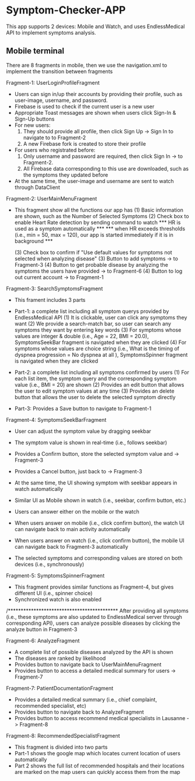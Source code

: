 # Symptom-Checker-APP
This app supports 2 devices: Mobile and Watch, and uses EndlessMedical API to implement symptoms analysis.

## Mobile terminal
There are 8 fragments in mobile, then we use the navigation.xml to implement the transition between fragments

Fragment-1: UserLoginProfileFragment
- Users can sign in/up their accounts by providing their profile, such as user-image, username, and password.
- Firebase is used to check if the current user is a new user
- Appropriate Toast messages are shown when users click Sign-In & Sign-Up buttons
- For new users: 
   1. They should provide all profile, then click Sign Up -> Sign In to navigate to to Fragment-2
   1. A new Firebase fork is created to store their profile
- For users who registrated before:
   1. Only username and password are required, then click Sign In -> to Fragment-2.
   1. All Firebase data corresponding to this use are downloaded, such as the symptoms they updated before 
- At the same time, the user-image and username are sent to watch through DataClient

Fragment-2: UserMainMenuFragment
- This fragment show all the functions our app has
   (1) Basic information are shown, such as the Number of Selected Symptoms
   (2) Check box to enable Heart Rate detection by sending command to watch 
        *** HR is used as a symptom automatically ***
        *** when HR exceeds thresholds (i.e., min = 50, max = 120), our app is started immediately if it is in background ***

   (3) Check box to confirm if "Use default values for symptoms not selected when analyzing disease"
   (3) Button to add symptoms -> to Fragment-3
   (4) Button to get probable disease by analyzing the symptoms the users have provided -> to Fragment-6
   (4) Button to log out current account -> to Fragment-1

Fragment-3: SearchSymptomsFragment
- This frament includes 3 parts
- Part-1: a complete list including all symptom querys provided by EndlessMedical API
   (1) It is clickable, user can click any symptoms they want
   (2) We provide a search-match bar, so user can search any symptoms they want by entering key words
   (3) For symptoms whose values are integer & double (i.e., Age = 22, BMI = 20.0), SymptomsSeekBar fragment is navigated when they are clicked
   (4) For symptoms whose values are choice string (i.e., What is the timing of dyspnea progression = No dyspnea at all ), 
        SymptomsSpinner fragment is navigated when they are clicked

- Part-2: a complete list including all symptoms confirmed by users
   (1) For each list item, the symptom query and the corresponding symptom value (i.e., BMI = 20) are shown
   (2) Provides an edit button that allows the user to edit symptom values at any time
   (3) Provides an delete button that allows the user to delete the selected symptom directly
- Part-3: Provides a Save button to navigate to Fragment-1

Fragment-4: SymptomsSeekBarFragment
- User can adjust the symptom value by dragging seekbar
- The symptom value is shown in real-time (i.e., follows seekbar)
- Provides a Confirm button, store the selected symptom value and -> Fragment-3
- Provides a Cancel button, just back to -> Fragment-3

- At the same time, the UI showing symptom with seekbar appears in watch automatically 
- Similar UI as Mobile shown in watch (i.e., seekbar, confirm button, etc.)

- Users can answer either on the mobile or the watch 
- When users answer on mobile (i.e., click confirm button), the watch UI can navigate back to main activity automatically
- When users answer on watch (i.e., click confirm button), the mobile UI can navigate back to Fragment-3 automatically 

- The selected symptoms and corresponding values are stored on both devices (i.e., synchronously)

Fragment-5: SymptomsSpinnerFragment
- This fragment provides similar functions as Fragment-4, but gives different UI (i.e., spinner choice)
- Synchronized watch is also enabled


/*******************************************
After providing all symptoms (i.e., these symptoms are also updated to EndlessMedical server through corresponding API), 
users can analyze possible diseases by clicking the analyze button in Fragment-3

Fragment-6:  AnalyzeFragment
- A complete list of possible diseases analyzed by the API is shown
- The diseases are ranked by likelihood
- Provides button to navigate back to UserMainMenuFragment
- Provides button to access a detailed medical summary for users -> Fragment-7

Fragment-7:  PatientDocumentationFragment
- Provides a detailed medical summary (i.e., chief complaint, recommended specialist, etc)
- Provides button to navigate back to AnalyzeFragment
- Provides button to access recommend medical specialists in Lausanne -> Fragment-8


Fragment-8:  RecommendedSpecialistFragment
- This fragment is divided into two parts
- Part-1 shows the google map which locates current location of users automatically
- Part 2 shows the full list of recommended hospitals and their locations are marked on the map
    users can quickly access them from the map








